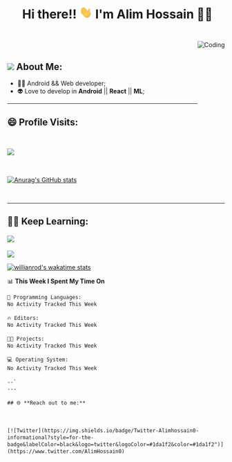 # <p align="center">️ **Hi there!! <img src="https://raw.githubusercontent.com/SanjayDevTech/SanjayDevTech/master/assets/wave.gif" alt="waving hand" width="30px"> I'm Alim Hossain** 🎯️🚀️</p>

<br/>
<img align="right" alt="Coding" height="200" src="https://media.giphy.com/media/Y4ak9Ki2GZCbJxAnJD/giphy.gif">
<br/>

## <img src="https://media.giphy.com/media/WUlplcMpOCEmTGBtBW/giphy.gif" width="30"> **About Me:**




- 🧑‍💻 Android && Web developer;
- 👽 Love to develop in **Android** || **React** || **ML**;



---

## 😄 **Profile Visits:**

<br />

![](https://komarev.com/ghpvc/?username=AlimHossain-dev&style=flat-square)

<br />

[![Anurag's GitHub stats](https://github-readme-stats.vercel.app/api?username=AlimHossain-dev)](https://github.com/anuraghazra/github-readme-stats)

<br/>


---

## 👨‍🎓️️ **Keep Learning:**

   <img align="center" src="https://github-readme-stats.vercel.app/api/top-langs/?username=AlimHossain-dev&layout=compact&theme=vue-dark"/>
   <br/>
   <br/>
   <img align="center" src="https://github-readme-streak-stats.herokuapp.com/?user=AlimHossain-dev&theme=vue-dark&hide_border=true"/>

<br/>

[![willianrod's wakatime stats](https://github-readme-stats.vercel.app/api/wakatime?username=AlimHossain)](https://github.com/anuraghazra/github-readme-stats)

📊 **This Week I Spent My Time On** 

```text
💬 Programming Languages: 
No Activity Tracked This Week

🔥 Editors: 
No Activity Tracked This Week

🐱‍💻 Projects: 
No Activity Tracked This Week

💻 Operating System: 
No Activity Tracked This Week

--`
---

## 🌐 **Reach out to me:** ️



[![Twitter](https://img.shields.io/badge/Twitter-Alimhossain0-informational?style=for-the-badge&labelColor=black&logo=twitter&logoColor=#1da1f2&color=#1da1f2")](https://www.twitter.com/AlimHossain0)
















